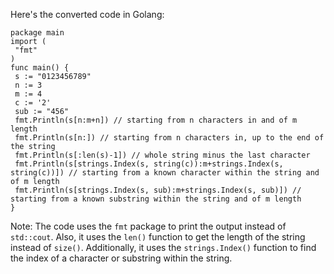 Here's the converted code in Golang:
```
package main
import (
 "fmt"
)
func main() {
 s := "0123456789"
 n := 3
 m := 4
 c := '2'
 sub := "456"
 fmt.Println(s[n:m+n]) // starting from n characters in and of m length
 fmt.Println(s[n:]) // starting from n characters in, up to the end of the string
 fmt.Println(s[:len(s)-1]) // whole string minus the last character
 fmt.Println(s[strings.Index(s, string(c)):m+strings.Index(s, string(c))]) // starting from a known character within the string and of m length
 fmt.Println(s[strings.Index(s, sub):m+strings.Index(s, sub)]) // starting from a known substring within the string and of m length
}
``` 
Note: The code uses the `fmt` package to print the output instead of `std::cout`. Also, it uses the `len()` function to get the length of the string instead of `size()`. Additionally, it uses the `strings.Index()` function to find the index of a character or substring within the string.

